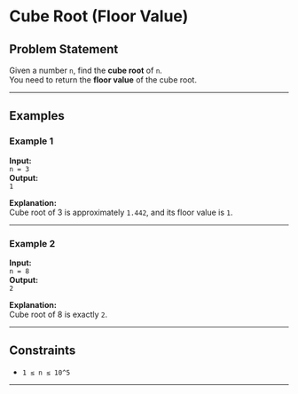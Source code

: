 # Cube Root (Floor Value)

## Problem Statement
Given a number `n`, find the **cube root** of `n`.  
You need to return the **floor value** of the cube root.

---

## Examples

### Example 1
**Input:**  
`n = 3`  
**Output:**  
`1`  

**Explanation:**  
Cube root of 3 is approximately `1.442`, and its floor value is `1`.

---

### Example 2
**Input:**  
`n = 8`  
**Output:**  
`2`  

**Explanation:**  
Cube root of 8 is exactly `2`.

---

## Constraints
- `1 ≤ n ≤ 10^5`

---
